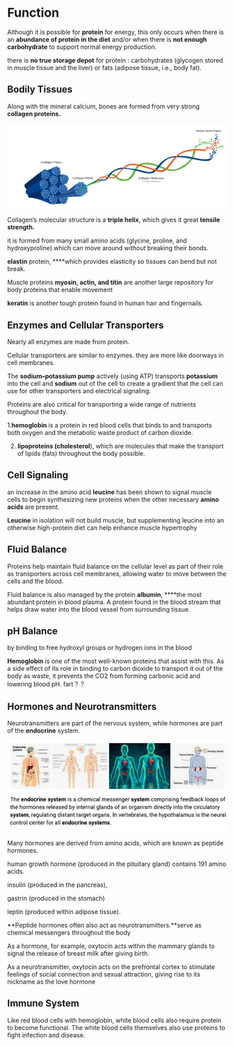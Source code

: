# Function

Although it is possible for **protein**  for energy, this only occurs when there is an **abundance of protein in the diet** and/or when there is **not enough carbohydrate** to support normal energy production.

there is **no true storage depot** for protein : carbohydrates \(glycogen stored in muscle tissue and the liver\) or fats \(adipose tissue, i.e., body fat\).

## Bodily Tissues

Along with the mineral calcium, bones are formed from very strong **collagen proteins.** 

![](../.gitbook/assets/screen-shot-2021-01-20-at-3.29.40-pm.png)



Collagen’s molecular structure is a **triple helix**, which gives it great **tensile strength.**

it is formed from many small amino acids \(glycine, proline, and hydroxyproline\).which can move around _without_ breaking their bonds.

**elastin** protein, ****which provides elasticity so tissues can bend but not break.

Muscle proteins **myosin, actin, and titin** are another large repository for body proteins that enable movement

 **keratin** is another tough protein found in human hair and fingernails. 

## Enzymes and Cellular Transporters

Nearly all enzymes are made from protein.

Cellular transporters are similar to enzymes.  they are more like doorways in cell membranes.

The **sodium–potassium pump** actively \(using ATP\) transports **potassium** into the cell and **sodium** out of the cell to create a gradient that the cell can use for other transporters and electrical signaling. 

Proteins are also critical for transporting a wide range of nutrients throughout the body.

1.**hemoglobin** is a protein in red blood cells that binds to and transports both oxygen and the metabolic waste product of carbon dioxide.

2. **lipoproteins \(cholesterol**\), which are molecules that make the transport of lipids \(fats\) throughout the body possible.

## Cell Signaling

an increase in the amino acid **leucine** has been shown to signal muscle cells to begin synthesizing new proteins when the other necessary **amino acids** are present.

**Leucine** in isolation will not build muscle, but supplementing leucine into an otherwise high-protein diet can help enhance muscle hypertrophy

## Fluid Balance

Proteins help maintain fluid balance on the cellular level as part of their role as transporters across cell membranes, allowing water to move between the cells and the blood.

 Fluid balance is also managed by the protein **albumin**, ****the most abundant protein in blood plasma. A protein found in the blood stream that helps draw water into the blood vessel from surrounding tissue.



## pH Balance

by binding to free hydroxyl groups or hydrogen ions in the blood

**Hemoglobin** is one of the most well-known proteins that assist with this. As a side effect of its role in binding to carbon dioxide to transport it out of the body as waste, it prevents the CO2 from forming carbonic acid and lowering blood pH.   fart？？



## Hormones and Neurotransmitters

Neurotransmitters are part of the nervous system, while hormones are part of the **endocrine** system.

![](../.gitbook/assets/screen-shot-2021-01-20-at-3.42.56-pm.png)

Many hormones are derived from amino acids, which are known as peptide hormones. 

 human growth hormone \(produced in the pituitary gland\) contains 191 amino acids. 

insulin \(produced in the pancreas\), 

gastrin \(produced in the stomach\)

leptin \(produced within adipose tissue\).

**Peptide hormones often also act as neurotransmitters.**serve as chemical messengers throughout the body

As a hormone, for example, oxytocin acts within the mammary glands to signal the release of breast milk after giving birth.

As a neurotransmitter, oxytocin acts on the prefrontal cortex to stimulate feelings of social connection and sexual attraction, giving rise to its nickname as the love hormone

## Immune System

Like red blood cells with hemoglobin, white blood cells also require protein to become functional. The white blood cells themselves also use proteins to fight infection and disease.

